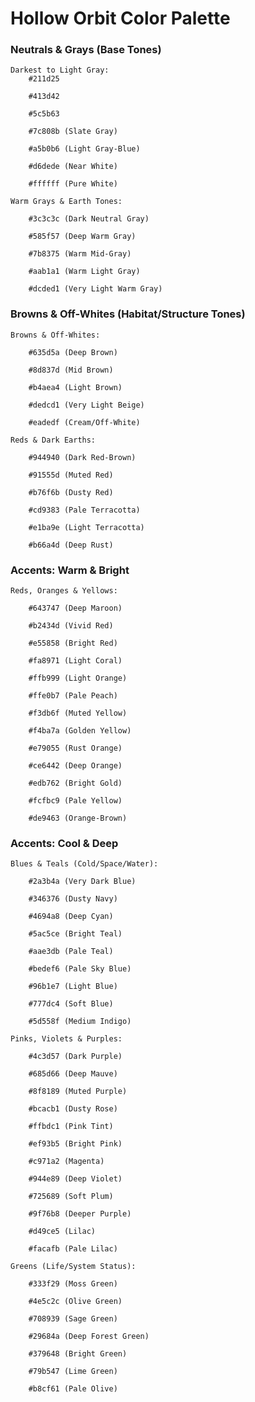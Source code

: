 # Hollow Orbit Color Palette

### Neutrals & Grays (Base Tones)

    Darkest to Light Gray:
        #211d25

        #413d42

        #5c5b63

        #7c808b (Slate Gray)

        #a5b0b6 (Light Gray-Blue)

        #d6dede (Near White)

        #ffffff (Pure White)

    Warm Grays & Earth Tones:

        #3c3c3c (Dark Neutral Gray)

        #585f57 (Deep Warm Gray)

        #7b8375 (Warm Mid-Gray)

        #aab1a1 (Warm Light Gray)

        #dcded1 (Very Light Warm Gray)

### Browns & Off-Whites (Habitat/Structure Tones)

    Browns & Off-Whites:

        #635d5a (Deep Brown)

        #8d837d (Mid Brown)

        #b4aea4 (Light Brown)

        #dedcd1 (Very Light Beige)

        #eadedf (Cream/Off-White)

    Reds & Dark Earths:

        #944940 (Dark Red-Brown)

        #91555d (Muted Red)

        #b76f6b (Dusty Red)

        #cd9383 (Pale Terracotta)

        #e1ba9e (Light Terracotta)

        #b66a4d (Deep Rust)

### Accents: Warm & Bright

    Reds, Oranges & Yellows:

        #643747 (Deep Maroon)

        #b2434d (Vivid Red)

        #e55858 (Bright Red)

        #fa8971 (Light Coral)

        #ffb999 (Light Orange)

        #ffe0b7 (Pale Peach)

        #f3db6f (Muted Yellow)

        #f4ba7a (Golden Yellow)

        #e79055 (Rust Orange)

        #ce6442 (Deep Orange)

        #edb762 (Bright Gold)

        #fcfbc9 (Pale Yellow)

        #de9463 (Orange-Brown)

### Accents: Cool & Deep

    Blues & Teals (Cold/Space/Water):

        #2a3b4a (Very Dark Blue)

        #346376 (Dusty Navy)

        #4694a8 (Deep Cyan)

        #5ac5ce (Bright Teal)

        #aae3db (Pale Teal)

        #bedef6 (Pale Sky Blue)

        #96b1e7 (Light Blue)

        #777dc4 (Soft Blue)

        #5d558f (Medium Indigo)

    Pinks, Violets & Purples:

        #4c3d57 (Dark Purple)

        #685d66 (Deep Mauve)

        #8f8189 (Muted Purple)

        #bcacb1 (Dusty Rose)

        #ffbdc1 (Pink Tint)

        #ef93b5 (Bright Pink)

        #c971a2 (Magenta)

        #944e89 (Deep Violet)

        #725689 (Soft Plum)

        #9f76b8 (Deeper Purple)

        #d49ce5 (Lilac)

        #facafb (Pale Lilac)

    Greens (Life/System Status):

        #333f29 (Moss Green)

        #4e5c2c (Olive Green)

        #708939 (Sage Green)

        #29684a (Deep Forest Green)

        #379648 (Bright Green)

        #79b547 (Lime Green)

        #b8cf61 (Pale Olive)
